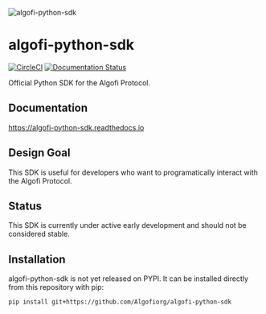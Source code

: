 ![algofi-python-sdk](https://user-images.githubusercontent.com/18899131/201797943-48310933-418c-47c3-b224-63e87dc0fa5b.jpeg)

# algofi-python-sdk

[![CircleCI](https://dl.circleci.com/status-badge/img/gh/Algofiorg/algofi-python-sdk/tree/main.svg?style=shield)](https://dl.circleci.com/status-badge/redirect/gh/Algofiorg/algofi-python-sdk/tree/main)
[![Documentation Status](https://readthedocs.org/projects/algofi-python-sdk/badge/?version=latest)](https://algofi-python-sdk.readthedocs.io/en/latest/?badge=latest)

Official Python SDK for the Algofi Protocol.

## Documentation
https://algofi-python-sdk.readthedocs.io

## Design Goal
This SDK is useful for developers who want to programatically interact with the Algofi Protocol.

## Status

This SDK is currently under active early development and should not be considered stable.

## Installation
algofi-python-sdk is not yet released on PYPI. It can be installed directly from this repository with pip:

`pip install git+https://github.com/Algofiorg/algofi-python-sdk`
